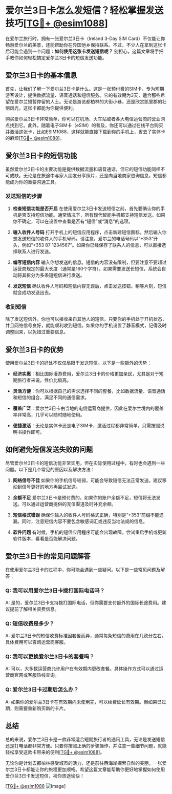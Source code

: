 # 爱尔兰3日卡怎么发短信？轻松掌握发送技巧[[TG💪+ @esim1088](https://t.me/s/esim1088)]

在爱尔兰旅行时，拥有一张爱尔兰3日卡（Ireland 3-Day SIM Card）不仅能让你畅游爱尔兰的美景，还能帮助你在异国他乡保持联系。不过，不少人在拿到这张卡后可能会遇到一个问题：**如何使用这张卡发送短信呢？** 别担心，这篇文章将手把手教你如何轻松搞定爱尔兰3日卡的短信发送功能。

## 爱尔兰3日卡的基本信息

首先，让我们了解一下爱尔兰3日卡是什么。这是一张预付费的SIM卡，专为短期游客设计，提供数据流量、语音通话和短信服务。它的有效期为3天，适合那些希望在爱尔兰短暂停留的人士。无论是游览都柏林的大街小巷，还是欣赏凯里郡的壮丽风光，这张卡都能为你提供便利。

购买爱尔兰3日卡非常简单，你可以在机场、火车站或者各大电信运营商的营业网点找到它。此外，随着电子SIM卡（eSIM）的普及，你还可以通过在线平台购买并激活这张卡，比如ESIM1088，这样就能直接下载到你的手机上，省去了实体卡的麻烦[[TG💪+ @esim1088](https://t.me/s/esim1088)]。

## 爱尔兰3日卡的短信功能

虽然爱尔兰3日卡的主要功能是提供数据流量和语音通话，但它的短信功能同样不可或缺。无论是在旅途中与家人朋友分享照片，还是向当地商家咨询信息，短信都能成为你的重要沟通工具。

### 发送短信的步骤

1. **检查短信功能是否开启**
   在使用爱尔兰3日卡发送短信之前，首先要确认你的手机是否支持短信功能。通常情况下，所有现代智能手机都支持短信发送。如果你不确定，可以在设置中查看是否有“短信”或“消息”的选项。

2. **输入收件人号码**
   打开手机上的短信应用程序，点击新建短信图标。然后输入你想发送短信的收件人的手机号码。请注意，爱尔兰的电话号码以“+353”开头，例如“+353 87 1234567”。如果你已经保存了联系人的信息，可以直接选择联系人进行发送。

3. **编写短信内容**
   输入你想发送的信息。短信的内容没有限制，但要注意不要超过运营商规定的最大长度（通常是160个字符）。如果需要发送长短信，系统会自动将其拆分为多条短短信进行发送。

4. **发送短信**
   确认收件人号码和短信内容无误后，点击发送按钮。稍等片刻，短信就会成功发送出去。

### 收到短信

除了发送短信外，你也可以接收来自其他人的短信。只要你的手机处于开机状态，并且网络信号良好，就能顺利收到短信。如果你的手机设置了静音模式，记得及时调整回来，以免错过重要信息。

## 爱尔兰3日卡的优势

使用爱尔兰3日卡的好处不仅仅局限于发送短信。以下是一些额外的优势：

- **经济实惠**：相比国际漫游费用，爱尔兰3日卡的价格更加亲民，尤其是对于短期旅行者来说，性价比极高。
  
- **灵活方便**：你可以根据自己的需求选择不同的套餐，比如数据流量、语音通话和短信的组合，满足不同的通信需求。

- **覆盖广泛**：爱尔兰3日卡由当地的电信运营商提供，因此在爱尔兰境内的覆盖率非常高，几乎可以随时随地使用。

- **便捷激活**：无论是实体卡还是电子SIM卡，激活过程都非常简单，只需按照说明书操作即可。

## 如何避免短信发送失败的问题

尽管爱尔兰3日卡的短信功能非常实用，但在实际使用过程中，有时也会遇到一些问题。以下是几个常见的原因以及解决方法：

1. **网络信号不佳**
   如果你的手机信号较弱，可能会导致短信无法正常发送。建议移动到信号更好的地方再尝试发送。

2. **余额不足**
   爱尔兰3日卡是预付费的，如果你的账户余额不足，短信将无法发送。可以通过运营商提供的充值渠道及时补充余额。

3. **短信格式错误**
   确保你输入的收件人号码格式正确，特别是“+353”前缀不能遗漏。同时，注意短信内容不要包含敏感词汇或违反当地法规的信息。

4. **软件问题**
   有时候，手机的短信应用程序可能会出现故障。尝试重启手机或更新软件版本，看看是否能解决问题。

## 爱尔兰3日卡的常见问题解答

在使用爱尔兰3日卡的过程中，你可能会遇到一些疑问。以下是一些常见问题及解答：

### Q: 我可以用爱尔兰3日卡拨打国际电话吗？
A: 是的，爱尔兰3日卡支持拨打国际电话，但你需要支付额外的国际长途费用。建议提前了解相关资费信息。

### Q: 短信收费是多少？
A: 爱尔兰3日卡的短信收费标准因套餐而异，通常每条短信的费用在几欧分左右。具体费用可以咨询运营商客服。

### Q: 我可以更换爱尔兰3日卡的套餐吗？
A: 可以，大多数运营商允许用户在有效期内更改套餐。具体操作方式可以通过运营商官网或客服热线查询。

### Q: 爱尔兰3日卡过期后怎么办？
A: 如果你的爱尔兰3日卡在有效期内未使用完，可以续费延长有效期。但如果已过期，则需要重新购买新的卡片。

## 总结

总的来说，爱尔兰3日卡是一款非常适合短期旅行者的通讯工具，无论是发送短信还是打电话都非常方便。只要你按照正确的步骤操作，并注意一些细节问题，就能轻松享受这款卡带来的便利[[TG💪+ @esim1088](https://t.me/s/esim1088)]。

无论你是计划去都柏林感受城市的活力，还是前往西海岸探索自然的美丽，一张爱尔兰3日卡都能让你的旅程更加顺畅。希望这篇文章能帮助你更好地掌握如何使用爱尔兰3日卡发送短信，祝你旅途愉快！

[[TG💪+ @esim1088](https://t.me/s/esim1088) ![Image](https://i.postimg.cc/4NQfJmqS/Snipaste-2025-05-13-00-14-12.png)]